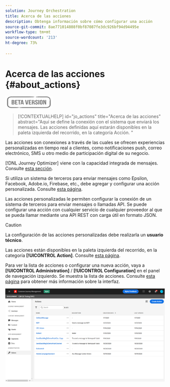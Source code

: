 ```yaml
---
solution: Journey Orchestration
title: Acerca de las acciones
description: Obtenga información sobre cómo configurar una acción
source-git-commit: 8ae771014808f0bf87087fe3dc926bf94d94495e
workflow-type: tm+mt
source-wordcount: '213'
ht-degree: 73%

---
```


# Acerca de las acciones {#about_actions}

![](../assets/do-not-localize/badge.png)

>[!CONTEXTUALHELP]
>id="jo_actions"
>title="Acerca de las acciones"
>abstract="Aquí se define la conexión con el sistema que enviará los mensajes. Las acciones definidas aquí estarán disponibles en la paleta izquierda del recorrido, en la categoría Acción. "

Las acciones son conexiones a través de las cuales se ofrecen experiencias personalizadas en tiempo real a clientes, como notificaciones push, correo electrónico, SMS u otro medio de participación digital de su negocio.

[!DNL Journey Optimizer] viene con la capacidad integrada de mensajes. Consulte [esta sección](../get-started-content.md).

Si utiliza un sistema de terceros para enviar mensajes como Epsilon, Facebook, Adobe.io, Firebase, etc., debe agregar y configurar una acción personalizada. Consulte [esta página](../action/about-custom-action-configuration.md).

Las acciones personalizadas le permiten configurar la conexión de un sistema de terceros para enviar mensajes o llamadas API. Se puede configurar una acción con cualquier servicio de cualquier proveedor al que se pueda llamar mediante una API REST con carga útil en formato JSON.

>[!CAUTION]
>
>La configuración de las acciones personalizadas debe realizarla un **usuario técnico**.

Las acciones están disponibles en la paleta izquierda del recorrido, en la categoría **[!UICONTROL Action]**. Consulte [esta página](../building-journeys/about-journey-activities.md#action-activities).

Para ver la lista de acciones o configurar una nueva acción, vaya a **[!UICONTROL Administration]** / **[!UICONTROL Configuration]** en el panel de navegación izquierdo. Se muestra la lista de acciones. Consulte [esta página](../user-interface.md) para obtener más información sobre la interfaz.

![](../assets/custom1.png)
